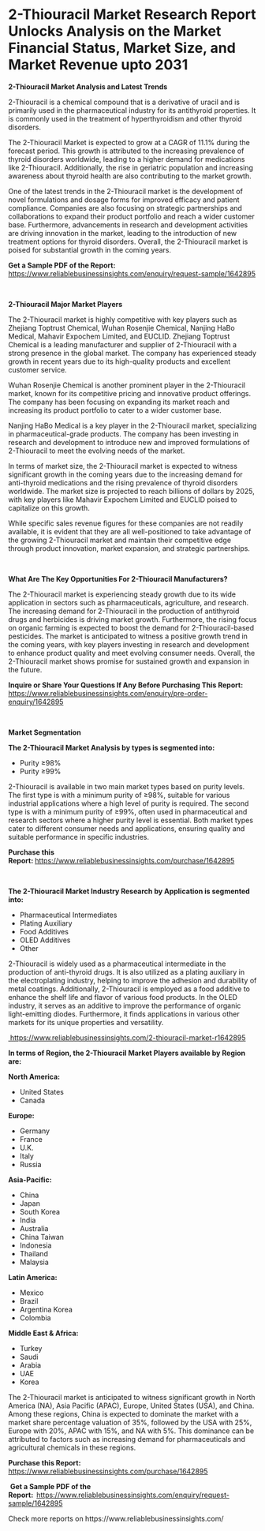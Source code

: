 <p><h1>2-Thiouracil Market Research Report Unlocks Analysis on the Market Financial Status, Market Size, and Market Revenue upto 2031</h1></p><p><strong>2-Thiouracil Market Analysis and Latest Trends</strong></p>
<p><p>2-Thiouracil is a chemical compound that is a derivative of uracil and is primarily used in the pharmaceutical industry for its antithyroid properties. It is commonly used in the treatment of hyperthyroidism and other thyroid disorders.</p><p>The 2-Thiouracil Market is expected to grow at a CAGR of 11.1% during the forecast period. This growth is attributed to the increasing prevalence of thyroid disorders worldwide, leading to a higher demand for medications like 2-Thiouracil. Additionally, the rise in geriatric population and increasing awareness about thyroid health are also contributing to the market growth.</p><p>One of the latest trends in the 2-Thiouracil market is the development of novel formulations and dosage forms for improved efficacy and patient compliance. Companies are also focusing on strategic partnerships and collaborations to expand their product portfolio and reach a wider customer base. Furthermore, advancements in research and development activities are driving innovation in the market, leading to the introduction of new treatment options for thyroid disorders. Overall, the 2-Thiouracil market is poised for substantial growth in the coming years.</p></p>
<p><strong>Get a Sample PDF of the Report:&nbsp;</strong> <a href="https://www.reliablebusinessinsights.com/enquiry/request-sample/1642895">https://www.reliablebusinessinsights.com/enquiry/request-sample/1642895</a></p>
<p>&nbsp;</p>
<p><strong>2-Thiouracil Major Market Players</strong></p>
<p><p>The 2-Thiouracil market is highly competitive with key players such as Zhejiang Toptrust Chemical, Wuhan Rosenjie Chemical, Nanjing HaBo Medical, Mahavir Expochem Limited, and EUCLID. Zhejiang Toptrust Chemical is a leading manufacturer and supplier of 2-Thiouracil with a strong presence in the global market. The company has experienced steady growth in recent years due to its high-quality products and excellent customer service.</p><p>Wuhan Rosenjie Chemical is another prominent player in the 2-Thiouracil market, known for its competitive pricing and innovative product offerings. The company has been focusing on expanding its market reach and increasing its product portfolio to cater to a wider customer base.</p><p>Nanjing HaBo Medical is a key player in the 2-Thiouracil market, specializing in pharmaceutical-grade products. The company has been investing in research and development to introduce new and improved formulations of 2-Thiouracil to meet the evolving needs of the market.</p><p>In terms of market size, the 2-Thiouracil market is expected to witness significant growth in the coming years due to the increasing demand for anti-thyroid medications and the rising prevalence of thyroid disorders worldwide. The market size is projected to reach billions of dollars by 2025, with key players like Mahavir Expochem Limited and EUCLID poised to capitalize on this growth.</p><p>While specific sales revenue figures for these companies are not readily available, it is evident that they are all well-positioned to take advantage of the growing 2-Thiouracil market and maintain their competitive edge through product innovation, market expansion, and strategic partnerships.</p></p>
<p>&nbsp;</p>
<p><strong>What Are The Key Opportunities For 2-Thiouracil Manufacturers?</strong></p>
<p><p>The 2-Thiouracil market is experiencing steady growth due to its wide application in sectors such as pharmaceuticals, agriculture, and research. The increasing demand for 2-Thiouracil in the production of antithyroid drugs and herbicides is driving market growth. Furthermore, the rising focus on organic farming is expected to boost the demand for 2-Thiouracil-based pesticides. The market is anticipated to witness a positive growth trend in the coming years, with key players investing in research and development to enhance product quality and meet evolving consumer needs. Overall, the 2-Thiouracil market shows promise for sustained growth and expansion in the future.</p></p>
<p><strong>Inquire or Share Your Questions If Any Before Purchasing This Report:</strong> <a href="https://www.reliablebusinessinsights.com/enquiry/pre-order-enquiry/1642895">https://www.reliablebusinessinsights.com/enquiry/pre-order-enquiry/1642895</a></p>
<p>&nbsp;</p>
<p><strong>Market Segmentation</strong></p>
<p><strong>The 2-Thiouracil Market Analysis by types is segmented into:</strong></p>
<p><ul><li>Purity ≥98%</li><li>Purity ≥99%</li></ul></p>
<p><p>2-Thiouracil is available in two main market types based on purity levels. The first type is with a minimum purity of ≥98%, suitable for various industrial applications where a high level of purity is required. The second type is with a minimum purity of ≥99%, often used in pharmaceutical and research sectors where a higher purity level is essential. Both market types cater to different consumer needs and applications, ensuring quality and suitable performance in specific industries.</p></p>
<p><strong>Purchase this Report:&nbsp;</strong><a href="https://www.reliablebusinessinsights.com/purchase/1642895">https://www.reliablebusinessinsights.com/purchase/1642895</a></p>
<p>&nbsp;</p>
<p><strong>The 2-Thiouracil Market Industry Research by Application is segmented into:</strong></p>
<p><ul><li>Pharmaceutical Intermediates</li><li>Plating Auxiliary</li><li>Food Additives</li><li>OLED Additives</li><li>Other</li></ul></p>
<p><p>2-Thiouracil is widely used as a pharmaceutical intermediate in the production of anti-thyroid drugs. It is also utilized as a plating auxiliary in the electroplating industry, helping to improve the adhesion and durability of metal coatings. Additionally, 2-Thiouracil is employed as a food additive to enhance the shelf life and flavor of various food products. In the OLED industry, it serves as an additive to improve the performance of organic light-emitting diodes. Furthermore, it finds applications in various other markets for its unique properties and versatility.</p></p>
<p><a href="https://www.reliablebusinessinsights.com/2-thiouracil-market-r1642895">&nbsp;https://www.reliablebusinessinsights.com/2-thiouracil-market-r1642895</a></p>
<p><strong>In terms of Region, the 2-Thiouracil Market Players available by Region are:</strong></p>
<p>
    <p> <strong> North America: </strong>
        <ul>
            <li>United States</li>
            <li>Canada</li>
        </ul>
        </p> 
    <p> <strong> Europe: </strong>
        <ul>
            <li>Germany</li>
            <li>France</li>
            <li>U.K.</li>
            <li>Italy</li>
            <li>Russia</li>
        </ul>
        </p> 
    <p> <strong> Asia-Pacific: </strong>
        <ul>
            <li>China</li>
            <li>Japan</li>
            <li>South Korea</li>
            <li>India</li>
            <li>Australia</li>
            <li>China Taiwan</li>
            <li>Indonesia</li>
            <li>Thailand</li>
            <li>Malaysia</li>
        </ul>
        </p> 
    <p> <strong> Latin America: </strong>
        <ul>
            <li>Mexico</li>
            <li>Brazil</li>
            <li>Argentina Korea</li>
            <li>Colombia</li>
        </ul>
        </p> 
    <p> <strong> Middle East & Africa: </strong>
        <ul>
            <li>Turkey</li>
            <li>Saudi</li>
            <li>Arabia</li>
            <li>UAE</li>
            <li>Korea</li>
        </ul>
    </p>
    </p>
<p><p>The 2-Thiouracil market is anticipated to witness significant growth in North America (NA), Asia Pacific (APAC), Europe, United States (USA), and China. Among these regions, China is expected to dominate the market with a market share percentage valuation of 35%, followed by the USA with 25%, Europe with 20%, APAC with 15%, and NA with 5%. This dominance can be attributed to factors such as increasing demand for pharmaceuticals and agricultural chemicals in these regions.</p></p>
<p><strong>Purchase this Report: </strong><a href="https://www.reliablebusinessinsights.com/purchase/1642895">https://www.reliablebusinessinsights.com/purchase/1642895</a></p>
<p>&nbsp;<strong>Get a Sample PDF of the Report:&nbsp;&nbsp;</strong><a href="https://www.reliablebusinessinsights.com/enquiry/request-sample/1642895">https://www.reliablebusinessinsights.com/enquiry/request-sample/1642895</a></p>
<p><strong></strong></p>
<p>Check more reports on https://www.reliablebusinessinsights.com/</p>